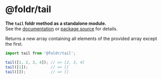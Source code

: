 # @foldr/tail

**The `tail` foldr method as a standalone module.**    
See the [documentation](http://foldr.com/0.0.0/tail) or [package source](https:/github.com/CloudVessel/foldr/blob/master/packages/categories/tail/src/index.js) for details.

Returns a new array containing all elements of the provided array except the first.

```js
import tail from '@foldr/tail';

tail([1, 2, 3, 4]); // => [2, 3, 4]
tail([1]);          // => []
tail([]);           // => []
```
